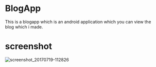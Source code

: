 # BlogApp
This is a blogapp which is an android application which you can view the blog which i made.
# screenshot

![screenshot_20170719-112826](https://user-images.githubusercontent.com/22002780/28352755-db822228-6c75-11e7-97e8-9b657176fb95.png)
